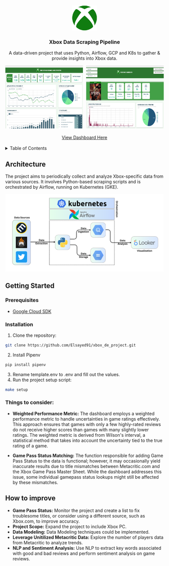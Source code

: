<a name="readme-top"></a>


<br />
<div align="center">
  <a href="https://github.com/Liftingthedata/xbox_de_project">
    <img src="images/xbox_logo.png" alt="Logo" width="80" height="80">
  </a>

  <h3 align="center">Xbox Data Scraping Pipeline</h3>

  <p align="center">
    A data-driven project that uses Python, Airflow, GCP and K8s to gather & provide insights into Xbox data.
</div>

<div align="center" style="display: flex;">
    <a href="images/dashboard-1.png" style="flex: 1; margin-right: 5px;">
        <img src="images/dashboard-1.png" alt="Dashboard Screenshot 1" width="300" height="200">
    </a>
    <a href="images/dashboard-2.png" style="flex: 1; margin-left: 5px;">
        <img src="images/dashboard-2.png" alt="Dashboard Screenshot 2" width="300" height="200">
    </a>
</div>
<br>
<div align="center">
  <a href="https://lookerstudio.google.com/u/3/reporting/3b68c870-507f-4618-8454-fbae208bbc14/page/1M">
    View Dashboard Here
  </a>


</div>

<br>

<details>
  <summary>Table of Contents</summary>
  <ol>
    <li><a href="#architecture">Architecture</a></li>
    <li>
      <a href="#getting-started">Getting Started</a>
      <ul>
        <li><a href="#prerequisites">Prerequisites</a></li>
        <li><a href="#installation">Installation</a></li>
      </ul>
    </li>
    <li><a href="#things-to-consider">Things to Consider</a></li>
    <li><a href="#how-to-improve">How to Improve</a></li>
  </ol>
</details>






## Architecture

The project aims to periodically collect and analyze Xbox-specific data from various sources. It involves Python-based scraping scripts and is orchestrated by Airflow, running on Kubernetes (GKE).

<div align="center">
  <a>
    <img src="images/architecture.png" alt="architecture">
  </a>

</div>




## Getting Started



### Prerequisites


* [Google Cloud SDK](https://cloud.google.com/sdk/docs/install)


### Installation


1. Clone the repository:
```sh
git clone https://github.com/Elsayed91/xbox_de_project.git
```
2. Install Pipenv
```sh
pip install pipenv
```
3. Rename template.env to .env and fill out the values.
4. Run the project setup script:
```sh
make setup
```

### Things to consider:

-   **Weighted Performance Metric:** The dashboard employs a weighted performance metric to handle uncertainties in game ratings effectively. This approach ensures that games with only a few highly-rated reviews do not receive higher scores than games with many slightly lower ratings. The weighted metric is derived from Wilson's interval, a statistical method that takes into account the uncertainty tied to the true rating of a game.
    
-   **Game Pass Status Matching:** The function responsible for adding Game Pass Status to the data is functional; however, it may occasionally yield inaccurate results due to title mismatches between Metacritic.com and the Xbox Game Pass Master Sheet. While the dashboard addresses this issue, some individual gamepass status lookups might still be affected by these mismatches.





## How to improve

-   **Game Pass Status:** Monitor the project and create a list to fix troublesome titles, or consider using a different source, such as Xbox.com, to improve accuracy.
-   **Project Scope:** Expand the project to include Xbox PC.
-   **Data Modeling:** Data Modeling techniques could be implemented.
-   **Leverage Unitilized Metacritic Data:** Explore the number of players data from Metacritic to analyze trends.
-   **NLP and Sentiment Analysis:** Use NLP to extract key words associated with good and bad reviews and perform sentiment analysis on game reviews.
